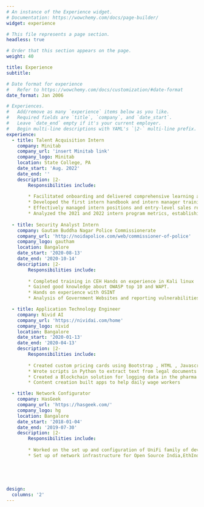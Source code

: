 ```yaml
---
# An instance of the Experience widget.
# Documentation: https://wowchemy.com/docs/page-builder/
widget: experience

# This file represents a page section.
headless: true

# Order that this section appears on the page.
weight: 40

title: Experience
subtitle:

# Date format for experience
#   Refer to https://wowchemy.com/docs/customization/#date-format
date_format: Jan 2006

# Experiences.
#   Add/remove as many `experience` items below as you like.
#   Required fields are `title`, `company`, and `date_start`.
#   Leave `date_end` empty if it's your current employer.
#   Begin multi-line descriptions with YAML's `|2-` multi-line prefix.
experience:
  - title: Talent Acquisition Intern
    company: Minitab
    company_url: 'insert Minitab link'
    company_logo: Minitab
    location: State College, PA
    date_start: 'Aug. 2022'
    date_end: ''
    description: |2-
        Responsibilities include:
       
        * Facilitated onboarding and delivered comprehensive learning and development trainings to a group of 50 interns.
        * Developed the first intern handbook and intern manager trainings, liaising with legal experts to ensure credibility.
        * Effectively managed intern positions and entry-level sales requisitions, holding an average time-to-fill period of 30 days.
        * Analyzed the 2021 and 2022 intern program metrics, establishing it’s value as a valuable pipeline.
       
  - title: Security Analyst Intern
    company: Gautam Buddha Nagar Police Commissionerate
    company_url: 'http://noidapolice.com/web/commissioner-of-police'
    company_logo: gautham
    location: Bangalore
    date_start: '2020-08-13'
    date_end: '2020-10-14'  
    description: |2-
        Responsibilities include:
       
        * Completed training in CEH Hands on experience in Kali linux
        * Gained good knowledge about OWASP top 10 and WAPT.
        * Hands on experience with OSINT
        * Analysis of Government Websites and reporting vulnerabilities

  - title: Application Technology Engineer
    company: Nivid AI
    company_url: 'https://nividai.com/home'
    company_logo: nivid
    location: Bangalore
    date_start: '2020-01-13'
    date_end: '2020-04-13'  
    description: |2-
        Responsibilities include:
       
        * Created custom pricing cards using Bootstrap , HTML , Javascript
        * Wrote scripts in Python to extract text from legal documents
        * Created a Blockchain solution for logging data in the pharma industry.
        * Content creation built apps to help daily wage workers

  - title: Network Configurator
    company: HasGeek
    company_url: 'https://hasgeek.com/'
    company_logo: hg
    location: Bangalore
    date_start: '2018-01-04'
    date_end: '2019-07-30'  
    description: |2-
        Responsibilities include:
       
        * Worked on the set up and configuration of UniFi family of devices
        * Set up of network infrastructure for Open Source India,EthIndia,Fifth Elephant
 
   

 
     
design:
  columns: '2'
---
```

